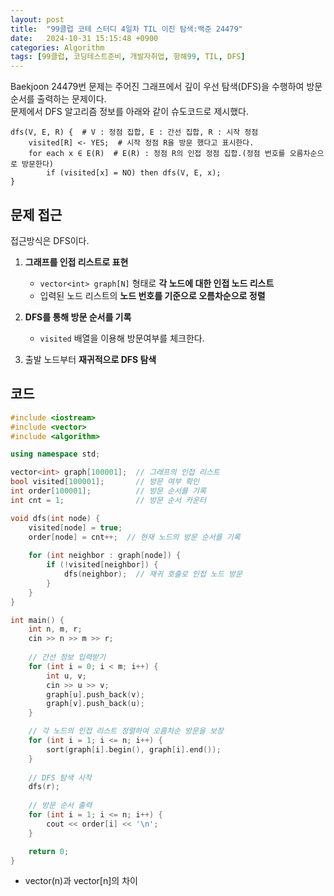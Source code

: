 ```yaml
---
layout: post
title:  "99클럽 코테 스터디 4일차 TIL 이진 탐색:백준 24479"
date:   2024-10-31 15:15:48 +0900
categories: Algorithm
tags: [99클럽, 코딩테스트준비, 개발자취업, 항해99, TIL, DFS]
---
```


Baekjoon 24479번 문제는 주어진 그래프에서 깊이 우선 탐색(DFS)을 수행하여 방문 순서를 출력하는 문제이다.\
문제에서 DFS 알고리즘 정보를 아래와 같이 슈도코드로 제시했다.
```
dfs(V, E, R) {  # V : 정점 집합, E : 간선 집합, R : 시작 정점
    visited[R] <- YES;  # 시작 정점 R을 방문 했다고 표시한다.
    for each x ∈ E(R)  # E(R) : 정점 R의 인접 정점 집합.(정점 번호를 오름차순으로 방문한다)
        if (visited[x] = NO) then dfs(V, E, x);
}
```
## 문제 접근
접근방식은 DFS이다.

1. **그래프를 인접 리스트로 표현**
   - `vector<int> graph[N]` 형태로 **각 노드에 대한 인접 노드 리스트** 
   - 입력된 노드 리스트의 **노드 번호를 기준으로 오름차순으로 정렬**

2. **DFS를 통해 방문 순서를 기록**
   - `visited` 배열을 이용해 방문여부를 체크한다.

3. 출발 노드부터 **재귀적으로 DFS 탐색**

## 코드
```cpp
#include <iostream>
#include <vector>
#include <algorithm>

using namespace std;

vector<int> graph[100001];  // 그래프의 인접 리스트
bool visited[100001];       // 방문 여부 확인
int order[100001];          // 방문 순서를 기록
int cnt = 1;                // 방문 순서 카운터

void dfs(int node) {
    visited[node] = true;
    order[node] = cnt++;  // 현재 노드의 방문 순서를 기록
    
    for (int neighbor : graph[node]) {
        if (!visited[neighbor]) {
            dfs(neighbor);  // 재귀 호출로 인접 노드 방문
        }
    }
}

int main() {
    int n, m, r;
    cin >> n >> m >> r;
    
    // 간선 정보 입력받기
    for (int i = 0; i < m; i++) {
        int u, v;
        cin >> u >> v;
        graph[u].push_back(v);
        graph[v].push_back(u);
    }

    // 각 노드의 인접 리스트 정렬하여 오름차순 방문을 보장
    for (int i = 1; i <= n; i++) {
        sort(graph[i].begin(), graph[i].end());
    }
    
    // DFS 탐색 시작
    dfs(r);
    
    // 방문 순서 출력
    for (int i = 1; i <= n; i++) {
        cout << order[i] << '\n';
    }

    return 0;
}
```


- vector(n)과 vector[n]의 차이


